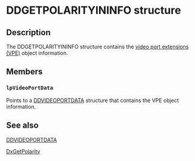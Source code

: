 # DDGETPOLARITYININFO structure

## Description

The DDGETPOLARITYININFO structure contains the [video port extensions (VPE)](https://learn.microsoft.com/windows-hardware/drivers/) object information.

## Members

### `lpVideoPortData`

Points to a [DDVIDEOPORTDATA](https://learn.microsoft.com/windows/desktop/api/dxmini/ns-dxmini-ddvideoportdata) structure that contains the VPE object information.

## See also

[DDVIDEOPORTDATA](https://learn.microsoft.com/windows/desktop/api/dxmini/ns-dxmini-ddvideoportdata)

[DxGetPolarity](https://learn.microsoft.com/windows/desktop/api/dxmini/nc-dxmini-pdx_getpolarity)